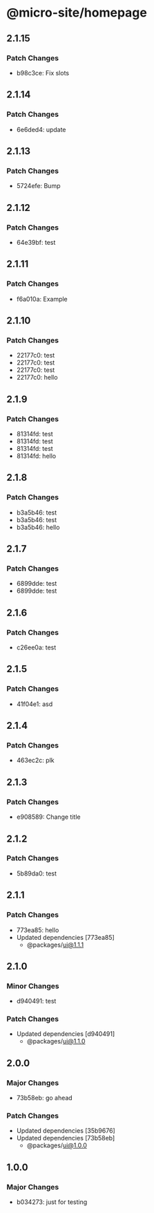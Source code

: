 # @micro-site/homepage

## 2.1.15

### Patch Changes

- b98c3ce: Fix slots

## 2.1.14

### Patch Changes

- 6e6ded4: update

## 2.1.13

### Patch Changes

- 5724efe: Bump

## 2.1.12

### Patch Changes

- 64e39bf: test

## 2.1.11

### Patch Changes

- f6a010a: Example

## 2.1.10

### Patch Changes

- 22177c0: test
- 22177c0: test
- 22177c0: test
- 22177c0: hello

## 2.1.9

### Patch Changes

- 81314fd: test
- 81314fd: test
- 81314fd: test
- 81314fd: hello

## 2.1.8

### Patch Changes

- b3a5b46: test
- b3a5b46: test
- b3a5b46: hello

## 2.1.7

### Patch Changes

- 6899dde: test
- 6899dde: test

## 2.1.6

### Patch Changes

- c26ee0a: test

## 2.1.5

### Patch Changes

- 41f04e1: asd

## 2.1.4

### Patch Changes

- 463ec2c: plk

## 2.1.3

### Patch Changes

- e908589: Change title

## 2.1.2

### Patch Changes

- 5b89da0: test

## 2.1.1

### Patch Changes

- 773ea85: hello
- Updated dependencies [773ea85]
  - @packages/ui@1.1.1

## 2.1.0

### Minor Changes

- d940491: test

### Patch Changes

- Updated dependencies [d940491]
  - @packages/ui@1.1.0

## 2.0.0

### Major Changes

- 73b58eb: go ahead

### Patch Changes

- Updated dependencies [35b9676]
- Updated dependencies [73b58eb]
  - @packages/ui@1.0.0

## 1.0.0

### Major Changes

- b034273: just for testing
